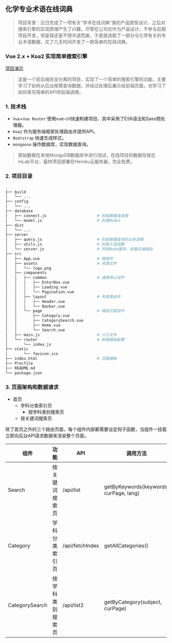 ## 化学专业术语在线词典

> 项目背景：近日完成了一项有关“学术在线词典”类的产品原型设计，之后对搜索引擎的实现原理产生了兴趣，尽管在公司仅作为产品设计，不参与后期项目开发，但是我还是不想半途而废，于是就选取了一部分与化学有关的专业术语数据，花了几天时间开发了一款简单的在线词典。

### Vue 2.x + Koa2 实现简单搜索引擎

[项目演示](https://chemical-dict.herokuapp.com)


> 这是一个前后端完全分离的项目，实现了一个简单的搜索引擎的功能，主要学习了如何从后台按需查询数据，并经过处理后展示给前端页面，也学习了如何来写简单的API供前端调用。

### 1. 技术栈

- `Vue`+`Vue Router` 使用vue-cli快速构建项目，其中采用了ES6语法和Sass预处理器。
- `Koa2` 作为服务端框架处理路由并提供API。
- `Bootstrap` 快速生成样式。
- `mongoose` 操作数据库，实现数据查询。

> 原始数据在本地MongoDB数据库中进行测试，在线项目的数据存放在mLab平台，最终项目部署在Heroku云服务器，完全免费。


### 2. 项目目录

```bash
.
├── build
│   └── ...
├── config
│   └── ...
├── database
│   ├── connect.js						# 封装数据库连接
│   └── model.js						# 封装Model
├── dist
│   └── ...
├── server
│   ├── query.js						# 封装数据查询的业务逻辑
│   ├── utils.js						# 封装工具函数
│   └── server.js						# 开启Node服务，装载后端路由
├── src
│   ├── App.vue							# 根组件
│   ├── assets							# 资源文件
│   │   └── logo.png
│   ├── components
│   │   ├── common						# 通用核心组件
│   │   │   ├── EnterBox.vue
│   │   │   ├── Loading.vue
│   │   │   └── Pagination.vue
│   │   ├── layout						# 布局类组件
│   │   │   ├── Header.vue
│   │   │   └── Navbar.vue
│   │   └── page						# 路由页面组件
│   │       ├── Category.vue
│   │       ├── CategorySearch.vue
│   │       ├── Home.vue
│   │       └── Search.vue
│   ├── main.js							# 入口文件
│   └── router							# 前端路由配置
│       └── index.js
├── static
│       └── favicon.ico
├── index.html							# 页面模板
├── Procfile
├── README.md
└── package.json
```


### 3. 页面架构和数据请求

- 首页
	- 学科分类索引页
		- 按学科类别搜索页
	- 按关键词搜索页

除了首页之外的三个路由页面，每个组件内部都需要设定钩子函数，当组件一挂载立即向后台API请求数据来渲染整个页面。

组件 | 功能 | API | 调用方法
---|---|---|---
Search | 按关键词搜索页 | /api/list | getByKeywords(keywords, curPage, lang)
Category | 学科分类索引页 | /api/fetchIndex | getAllCategories()
CategorySearch | 按学科类别搜索页 | /api/list2 | getByCategory(subject, curPage)
